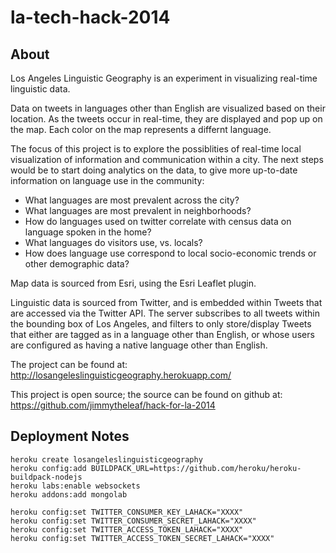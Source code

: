 la-tech-hack-2014
=============

## About

Los Angeles Linguistic Geography is an experiment in visualizing real-time linguistic data.

Data on tweets in languages other than English are visualized based on their location. As the tweets occur in real-time, they are displayed and pop up on the map. Each color on the map represents a differnt language.

The focus of this project is to explore the possiblities of real-time local visualization of information and communication within a city. The next steps would be to start doing analytics on the data, to give more up-to-date information on language use in the community:

* What languages are most prevalent across the city?
* What languages are most prevalent in neighborhoods?
* How do languages used on twitter correlate with census data on language spoken in the home?
* What languages do visitors use, vs. locals?
* How does language use correspond to local socio-economic trends or other demographic data?
 
Map data is sourced from Esri, using the Esri Leaflet plugin.

Linguistic data is sourced from Twitter, and is embedded within Tweets that are accessed via the Twitter API. The server subscribes to all tweets within the bounding box of Los Angeles, and filters to only store/display Tweets that either are tagged as in a language other than English, or whose users are configured as having a native language other than English.


The project can be found at: http://losangeleslinguisticgeography.herokuapp.com/

This project is open source; the source can be found on github at: https://github.com/jimmytheleaf/hack-for-la-2014

## Deployment Notes

```shell
heroku create losangeleslinguisticgeography
heroku config:add BUILDPACK_URL=https://github.com/heroku/heroku-buildpack-nodejs
heroku labs:enable websockets
heroku addons:add mongolab

heroku config:set TWITTER_CONSUMER_KEY_LAHACK="XXXX"
heroku config:set TWITTER_CONSUMER_SECRET_LAHACK="XXXX"
heroku config:set TWITTER_ACCESS_TOKEN_LAHACK="XXXX"
heroku config:set TWITTER_ACCESS_TOKEN_SECRET_LAHACK="XXXX"
```
